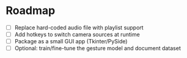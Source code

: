 # Roadmap

- [ ] Replace hard-coded audio file with playlist support
- [ ] Add hotkeys to switch camera sources at runtime
- [ ] Package as a small GUI app (Tkinter/PySide)
- [ ] Optional: train/fine-tune the gesture model and document dataset
